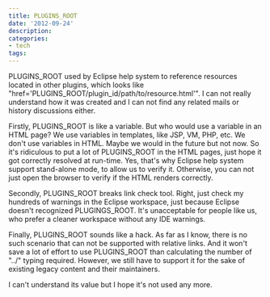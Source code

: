 ```yaml
---
title: PLUGINS_ROOT
date: '2012-09-24'
description:
categories:
- tech
tags:
---
```


PLUGINS_ROOT used by Eclipse help system to reference resources located in other plugins, which looks like "href='PLUGINS_ROOT/plugin_id/path/to/resource.html'". I can not really understand how it was created and I can not find any related mails or history discussions either.

Firstly, PLUGINS_ROOT is like a variable. But who would use a variable in an HTML page? We use variables in templates, like JSP, VM, PHP, etc. We don't use variables in HTML. Maybe we would in the future but not now. So it's ridiculous to put a lot of PLUGINS_ROOT in the HTML pages, just hope it got correctly resolved at run-time. Yes, that's why Eclipse help system support stand-alone mode, to allow us to verify it. Otherwise, you can not just open the browser to verify if the HTML renders correctly.

Secondly, PLUGINS_ROOT breaks link check tool. Right, just check my hundreds of warnings in the Eclipse workspace, just because Eclipse doesn't recognized PLUGINGS_ROOT. It's unacceptable for people like us, who prefer a cleaner workspace without any IDE warnings.

Finally, PLUGINS_ROOT sounds like a hack. As far as I know, there is no such scenario that can not be supported with relative links. And it won't save a lot of effort to use PLUGINS_ROOT than calculating the number of "../" typing required. However, we still have to support it for the sake of existing legacy content and their maintainers.

I can't understand its value but I hope it's not used any more.

